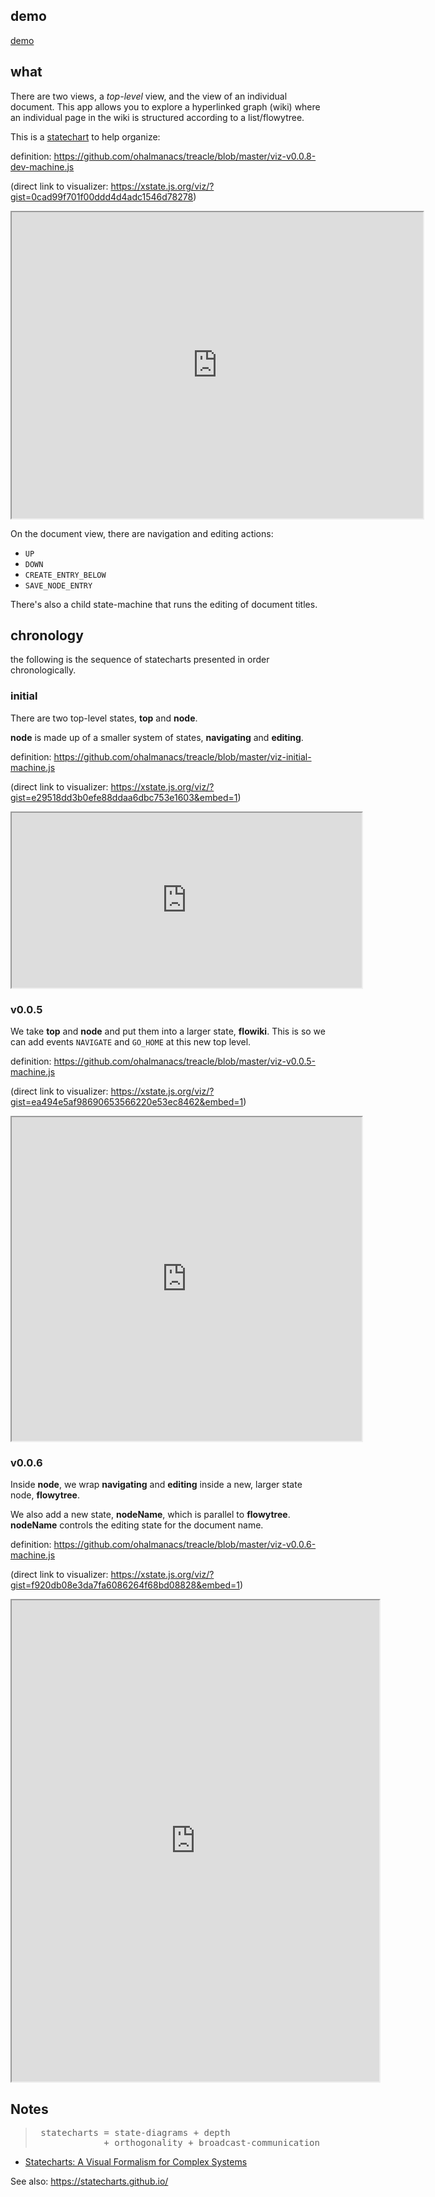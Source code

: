 ## demo

[demo](demo/)

## what


There are two views, a *top-level* view, and the view of an individual document. This app allows you to explore a hyperlinked graph (wiki) where an individual page in the wiki is structured according to a list/flowytree.

This is a [statechart](https://xstate.js.org/docs/#why) to help organize:

definition: <https://github.com/ohalmanacs/treacle/blob/master/viz-v0.0.8-dev-machine.js>

(direct link to visualizer: <https://xstate.js.org/viz/?gist=0cad99f701f00ddd4d4adc1546d78278>)
<iframe style="width: 47em; height: 35em;" src="https://xstate.js.org/viz/?gist=0cad99f701f00ddd4d4adc1546d78278&embed=1"></iframe>

On the document view, there are navigation and editing actions:

 - `UP`
 - `DOWN`
 - `CREATE_ENTRY_BELOW`
 - `SAVE_NODE_ENTRY`

There's also a child state-machine that runs the editing of document titles.


## chronology

the following is the sequence of statecharts presented in order chronologically.

### initial

There are two top-level states, **top** and **node**.

**node** is made up of a smaller system of states, **navigating** and **editing**.

definition: <https://github.com/ohalmanacs/treacle/blob/master/viz-initial-machine.js>

(direct link to visualizer: <https://xstate.js.org/viz/?gist=e29518dd3b0efe88ddaa6dbc753e1603&embed=1>)
<iframe style="width: 40em; height: 20em;" src="https://xstate.js.org/viz/?gist=e29518dd3b0efe88ddaa6dbc753e1603&embed=1"></iframe>

### v0.0.5

We take **top** and **node** and put them into a larger state, **flowiki**. This is so we can add events `NAVIGATE` and `GO_HOME` at this new top level.

definition: <https://github.com/ohalmanacs/treacle/blob/master/viz-v0.0.5-machine.js>

(direct link to visualizer: <https://xstate.js.org/viz/?gist=ea494e5af98690653566220e53ec8462&embed=1>)
<iframe style="width: 40em; height: 37em;" src="https://xstate.js.org/viz/?gist=ea494e5af98690653566220e53ec8462&embed=1"></iframe>

### v0.0.6

Inside **node**, we wrap **navigating** and **editing** inside a new, larger state node, **flowytree**.

We also add a new state, **nodeName**, which is parallel to **flowytree**. **nodeName** controls the editing state for the document name.

definition: <https://github.com/ohalmanacs/treacle/blob/master/viz-v0.0.6-machine.js>

(direct link to visualizer: <https://xstate.js.org/viz/?gist=f920db08e3da7fa6086264f68bd08828&embed=1>)
<iframe style="width: 42em; height: 55em;" src="https://xstate.js.org/viz/?gist=f920db08e3da7fa6086264f68bd08828&embed=1"></iframe>

## Notes

<blockquote><pre>
 statecharts = state-diagrams + depth
             + orthogonality + broadcast-communication
</pre></blockquote>

 - [Statecharts: A Visual Formalism for Complex Systems](http://www.inf.ed.ac.uk/teaching/courses/seoc/2005_2006/resources/statecharts.pdf)

See also: <https://statecharts.github.io/>
